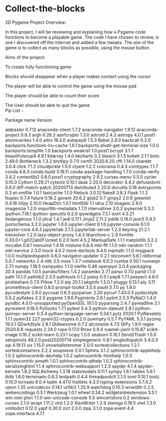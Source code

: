 # Collect-the-blocks
 2D Pygame 
Project Overview:  

In this project, I will be reviewing and explaining how a  Pygame code functions to become a playable game. The code I have chosen to review, is one I discovered off the internet and added a few tweaks. The aim of the game is to collect as many blocks as possible, using the mouse button.  

Aims of the project: 

To create fully functioning game  

Blocks should disappear when a player makes contact using the cursor  

The player will be able to control the game using the mouse pad 

The player should be able to count their score  

The User should be able to quit the game   
Pip List - 
 
Package name                       Version 

alabaster                          0.7.12
anaconda-client                    1.7.2
anaconda-navigator                 1.9.12
anaconda-project                   0.8.3
argh                               0.26.2
asn1crypto                         1.3.0
astroid                            2.4.2
astropy                            4.0.1.post1
atomicwrites                       1.4.0
attrs                              19.3.0
autopep8                           1.5.3
Babel                              2.8.0
backcall                           0.2.0
backports.functools-lru-cache      1.6.1
backports.shutil-get-terminal-size 1.0.0
backports.tempfile                 1.0
backports.weakref                  1.0.post1
bcrypt                             3.1.7
beautifulsoup4                     4.9.1
bitarray                           1.4.0
bkcharts                           0.2
bleach                             3.1.5
bokeh                              2.1.1
boto                               2.49.0
Bottleneck                         1.3.2
brotlipy                           0.7.0
certifi                            2020.6.20
cffi                               1.14.0
chardet                            3.0.4
click                              7.1.2
cloudpickle                        1.5.0
clyent                             1.2.2
colorama                           0.4.3
comtypes                           1.1.7
conda                              4.8.3
conda-build                        3.18.11
conda-package-handling             1.7.0
conda-verify                       3.4.2
contextlib2                        0.6.0.post1
cryptography                       2.9.2
curses-menu                        0.5.0
cycler                             0.10.0
Cython                             0.29.21
cytoolz                            0.10.1
dask                               2.20.0
decorator                          4.4.2
defusedxml                         0.6.0
diff-match-patch                   20200713
distributed                        2.20.0
docutils                           0.16
entrypoints                        0.3
et-xmlfile                         1.0.1
fastcache                          1.1.0
filelock                           3.0.12
flake8                             3.8.3
Flask                              1.1.2
fsspec                             0.7.4
future                             0.18.2
gevent                             20.6.2
glob2                              0.7
gmpy2                              2.0.8
greenlet                           0.4.16
h5py                               2.10.0
HeapDict                           1.0.1
html5lib                           1.1
idna                               2.10
imageio                            2.9.0
imagesize                          1.2.0
importlib-metadata                 1.7.0
intervaltree                       3.0.2
ipykernel                          5.3.2
ipython                            7.16.1
ipython-genutils                   0.2.0
ipywidgets                         7.5.1
isort                              4.3.21
itsdangerous                       1.1.0
jdcal                              1.4.1
jedi                               0.17.1
Jinja2                             2.11.2
joblib                             0.16.0
json5                              0.9.5
jsonschema                         3.2.0
jupyter                            1.0.0
jupyter-client                     6.1.6
jupyter-console                    6.1.0
jupyter-core                       4.6.3
jupyterlab                         2.1.5
jupyterlab-server                  1.2.0
keyring                            21.2.1
kiwisolver                         1.2.0
lazy-object-proxy                  1.4.3
libarchive-c                       2.9
llvmlite                           0.33.0+1.g022ab0f
locket                             0.2.0
lxml                               4.5.2
MarkupSafe                         1.1.1
matplotlib                         3.2.2
mccabe                             0.6.1
menuinst                           1.4.16
mistune                            0.8.4
mkl-fft                            1.1.0
mkl-random                         1.1.1
mkl-service                        2.3.0
mock                               4.0.2
more-itertools                     8.4.0
mpmath                             1.1.0
msgpack                            1.0.0
multipledispatch                   0.6.0
navigator-updater                  0.2.1
nbconvert                          5.6.1
nbformat                           5.0.7
networkx                           2.4
nltk                               3.5
nose                               1.3.7
notebook                           6.0.3
numba                              0.50.1
numexpr                            2.7.1
numpy                              1.18.5
numpydoc                           1.1.0
olefile                            0.46
openpyxl                           3.0.4
packaging                          20.4
pandas                             1.0.5
pandocfilters                      1.4.2
paramiko                           2.7.1
parso                              0.7.0
partd                              1.1.0
path                               13.1.0
pathlib2                           2.3.5
pathtools                          0.1.2
patsy                              0.5.1
pep8                               1.7.1
pexpect                            4.8.0
pickleshare                        0.7.5
Pillow                             7.2.0
pip                                20.1.1
pkginfo                            1.5.0.1
pluggy                             0.13.1
ply                                3.11
prometheus-client                  0.8.0
prompt-toolkit                     3.0.5
psutil                             5.7.0
py                                 1.9.0
pycodestyle                        2.6.0
pycosat                            0.6.3
pycparser                          2.20
pycurl                             7.43.0.5
pydocstyle                         5.0.2
pyflakes                           2.2.0
pygame                             1.9.6
Pygments                           2.6.1
pylint                             2.5.3
PyNaCl                             1.4.0
pyodbc                             4.0.0-unsupported
pyOpenSSL                          19.1.0
pyparsing                          2.4.7
pyreadline                         2.1
pyrsistent                         0.16.0
PySocks                            1.7.1
pytest                             5.4.3
python-dateutil                    2.8.1
python-jsonrpc-server              0.3.4
python-language-server             0.34.1
pytz                               2020.1
PyWavelets                         1.1.1
pywin32                            227
pywin32-ctypes                     0.2.0
pywinpty                           0.5.7
PyYAML                             5.3.1
pyzmq                              19.0.1
QDarkStyle                         2.8.1
QtAwesome                          0.7.2
qtconsole                          4.7.5
QtPy                               1.9.0
regex                              2020.6.8
requests                           2.24.0
rope                               0.17.0
Rtree                              0.9.4
ruamel-yaml                        0.15.87
scikit-image                       0.16.2
scikit-learn                       0.23.1
scipy                              1.5.0
seaborn                            0.10.1
Send2Trash                         1.5.0
setuptools                         49.2.0.post20200714
simplegeneric                      0.8.1
singledispatch                     3.4.0.3
sip                                4.19.13
six                                1.15.0
snowballstemmer                    2.0.0
sortedcollections                  1.2.1
sortedcontainers                   2.2.2
soupsieve                          2.0.1
Sphinx                             3.1.2
sphinxcontrib-applehelp            1.0.2
sphinxcontrib-devhelp              1.0.2
sphinxcontrib-htmlhelp             1.0.3
sphinxcontrib-jsmath               1.0.1
sphinxcontrib-qthelp               1.0.3
sphinxcontrib-serializinghtml      1.1.4
sphinxcontrib-websupport           1.2.3
spyder                             4.1.4
spyder-kernels                     1.9.2
SQLAlchemy                         1.3.18
statsmodels                        0.11.1
sympy                              1.6.1
tables                             3.6.1
tblib                              1.6.0
terminado                          0.8.3
testpath                           0.4.4
threadpoolctl                      2.1.0
toml                               0.10.1
toolz                              0.10.0
tornado                            6.0.4
tqdm                               4.47.0
traitlets                          4.3.3
typing-extensions                  3.7.4.2
ujson                              1.35
unicodecsv                         0.14.1
urllib3                            1.25.9
watchdog                           0.10.3
wcwidth                            0.2.5
webencodings                       0.5.1
Werkzeug                           1.0.1
wheel                              0.34.2
widgetsnbextension                 3.5.1
win-inet-pton                      1.1.0
win-unicode-console                0.5
wincertstore                       0.2
windows-curses                     2.1.0
wrapt                              1.11.2
xlrd                               1.2.0
XlsxWriter                         1.2.9
xlwings                            0.19.5
xlwt                               1.3.0
xmltodict                          0.12.0
yapf                               0.30.0
zict                               2.0.0
zipp                               3.1.0
zope.event                         4.4
zope.interface                     4.7.1
